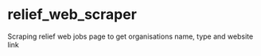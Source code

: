 # relief_web_scraper
Scraping relief web jobs page to get organisations name, type and website link
